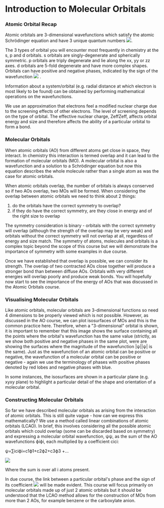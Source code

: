 # Introduction to Molecular Orbitals

### Atomic Orbital Recap 

Atomic orbitals are 3-dimensional wavefunctions which satisfy the atomic Schrödinger equation and have 3 unique quantum numbers <img src="https://render.githubusercontent.com/render/math?math=\displaystyle n, l, m_l ">. 

The 3 types of orbital you will encounter most frequently in chemistry at the s, p and d orbitals. s orbitals are singly-degenerate and spherically symmetric. p orbitals are triply degenerate and lie along the xx, yy or zz axes. d orbitals are 5-fold degenerate and have more complex shapes. Orbitals can have positive and negative phases, indicated by the sign of the wavefunction <img src="https://render.githubusercontent.com/render/math?math=\displaystyle \psi"> .

Information about a system/orbital (e.g. radial distance at which electron is most likely to be found) can be obtained by performing mathematical operations on the wavefunctions.

We use an approximation that electrons feel a modified nuclear charge due to the screening effects of other electrons. The level of screening depends on the type of orbital. The effective nuclear charge, ZeffZeff, affects orbital energy and size and therefore affects the ability of a particular orbital to form a bond.

### Molecular Orbitals

When atomic orbitals (AO) from different atoms get close in space, they interact. In chemistry this interaction is termed overlap and it can lead to the formation of molecular orbitals (MO). A molecular orbital is also a wavefunction and a solution to a Schrödinger equation but now this equation describes the whole molecule rather than a single atom as was the case for atomic orbitals. 

When atomic orbitals overlap, the number of orbitals is always conserved so if two AOs overlap, two MOs will be formed. 
When considering the overlap between atomic orbitals we need to think about 2 things:
1. do the orbitals have the correct symmetry to overlap?
2. if they do have the correct symmetry, are they close in energy and of the right size to overlap 


The symmetry consideration is binary - orbitals with the correct symmetry will overlap (although the strength of the overlap may be very weak) and orbitals without the correct symmetry will not overlap at all, regardless of energy and size match. The symmetry of atoms, molecules and orbitals is a complex topic beyond the scope of this course but we will demonstrate the importance of symmetry with some examples in due course. 
 
Once we have established that overlap is possible, we can consider its strength. The overlap of two contracted AOs close together will produce a stronger bond than between diffuse AOs. Orbitals with very different energies will overlap poorly and produce weak bonds. You will hopefully now start to see the importance of the energy of AOs that was discussed in the Atomic Orbitals course. 

### Visualising Molecular Orbitals 

Like atomic orbitals, molecular orbitals are 3-dimensional functions so need 4 dimensions to be properly viewed which is not possible. However, as discussed in the AO course, we can plot isosurfaces of MOs and this is the common practice here. Therefore, when a "3-dimensional" orbital is shown, it is important to remember that this image shows the surface containing all the points where the orbital's wavefunction has the same value (strictly, as we show both positive and negative phases in the same plot, were are showing the surfaces where the magnitude of the wavefunction |ψ||ψ| is the same). 
Just as the wavefunction of an atomic orbital can be positive or negative, the wavefunction of a molecular orbital can be positive or negative - again we use the terminology of phases with positive phases denoted by red lobes and negative phases with blue. 

In some instances, the isosurfaces are shown in a particular plane (e.g. xyxy plane) to highlight a particular detail of the shape and orientation of a molecular orbital.  

### Constructing Molecular Orbitals

So far we have described molecular orbitals as arising from the interaction of atomic orbitals. This is still quite vague - how can we express this mathematically? We use a method called linear combinations of atomic orbitals (LCAO). In brief, this involves considering all the possible atomic orbitals which could overlap (some can be discarded based on symmetry) and expressing a molecular orbital wavefunction, ψψ, as the sum of the AO wavefunctions ϕiϕi, each multiplied by a coefficient cici:
 
ψ=∑iciϕi=c1ϕ1+c2ϕ2+c3ϕ3 +...

<img src="https://render.githubusercontent.com/render/math?math=\displaystyle \psi=\sum_i c_i \phi _i = c_1 \phi _1 + c_2 \phi _2 + c_3 \phi _3 + ..."> 

Where the sum is over all i atoms present.

In due course, the link between a particular orbital's phase and the sign of its coefficient <img src="https://render.githubusercontent.com/render/math?math=\displaystyle c_i ">  will be made evident. 
This course will focus primarily on molecular orbitals made up of just 2 atomic orbitals but it should be understood that the LCAO method allows for the construction of MOs from more than 2 AOs, for example benzene or the carboxylate anion. 


